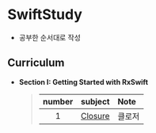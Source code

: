 # SwiftStudy
* 공부한 순서대로 작성
## Curriculum
* **Section I: Getting Started with RxSwift**
  > | number | subject | Note |
  > |:---:| :--- | :--- |
  > |1|[Closure](https://github.com/kanghuiseon/SwiftStudy/blob/master/Lectures/01_Closure/01_Closure.md) | 클로저 |
  
